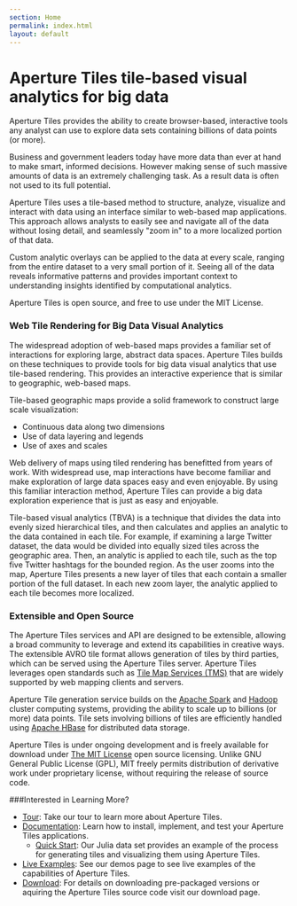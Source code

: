 ```yaml
---
section: Home
permalink: index.html
layout: default
---
```


Aperture Tiles <span class="tagline">tile-based visual analytics for big data</span>
=======================================================

Aperture Tiles provides the ability to create browser-based, interactive tools any analyst can use to explore data sets containing billions of data points (or more). 
 
Business and government leaders today have more data than ever at hand to make smart, informed decisions. However making sense of such massive amounts of data is an extremely challenging task. As a result data is often not used to its full potential.
 
Aperture Tiles uses a tile-based method to structure, analyze, visualize and interact with data using an interface similar to web-based map applications. This approach allows analysts to easily see and navigate all of the data without losing detail, and seamlessly "zoom in" to a more localized portion of that data.
 
Custom analytic overlays can be applied to the data at every scale, ranging from the entire dataset to a very small portion of it. Seeing all of the data reveals informative patterns and provides important context to understanding insights identified by computational analytics. 

Aperture Tiles is open source, and free to use under the MIT License. 

### Web Tile Rendering for Big Data Visual Analytics

The widespread adoption of web-based maps provides a familiar set of interactions for exploring large, abstract data spaces. Aperture Tiles builds on these techniques to provide tools for big data visual analytics that use tile-based rendering.  This provides an interactive experience that is similar to geographic, web-based maps. 

Tile-based geographic maps provide a solid framework to construct large scale visualization:

* Continuous data along two dimensions
* Use of data layering and legends
* Use of axes and scales

Web delivery of maps using tiled rendering has benefitted from years of work. With widespread use, map interactions have become familiar and make exploration of large data spaces easy and even enjoyable. By using this familiar interaction method, Aperture Tiles can provide a big data exploration experience that is just as easy and enjoyable.

Tile-based visual analytics (TBVA) is a technique that divides the data into evenly sized hierarchical tiles, and then calculates and applies an analytic to the data contained in each tile. For example, if examining a large Twitter dataset, the data would be divided into equally sized tiles across the geographic area.  Then, an analytic is applied to each tile, such as the top five Twitter hashtags for the bounded region. As the user zooms into the map, Aperture Tiles presents a new layer of tiles that each contain a smaller portion of the full dataset.  In each new zoom layer, the analytic applied to each tile becomes more localized.

### Extensible and Open Source

The Aperture Tiles services and API are designed to be extensible, allowing a broad community to leverage and extend its capabilities in creative ways. The extensible AVRO tile format allows generation of tiles by third parties, which can be served using the Aperture Tiles server. Aperture Tiles leverages open standards such as [Tile Map Services (TMS)](http://en.wikipedia.org/wiki/Tile_Map_Service) that are widely supported by web mapping clients and servers.

Aperture Tile generation service builds on the [Apache Spark](http://spark.incubator.apache.org/) and [Hadoop](http://hadoop.apache.org/) cluster computing systems, providing the ability to scale up to billions (or more) data points. Tile sets involving billions of tiles are efficiently handled using [Apache HBase](http://hbase.apache.org/) for distributed data storage.

Aperture Tiles is under ongoing development and is freely available for download under [The MIT License](http://www.opensource.org/licenses/MIT) open source licensing. Unlike GNU General Public License (GPL), MIT freely permits distribution of derivative work under proprietary license, without requiring the release of source code.

###Interested in Learning More?

* [Tour](/tour/overview/): Take our tour to learn more about Aperture Tiles.
* [Documentation](/documentation/quickstart/): Learn how to install, implement, and test your Aperture Tiles applications.
	* [Quick Start](/documentation/quickstart/): Our Julia data set provides an example of the process for generating tiles and visualizing them using Aperture Tiles.
* [Live Examples](/demos/): See our demos page to see live examples of the capabilities of Aperture Tiles.
* [Download](download/): For details on downloading pre-packaged versions or aquiring the Aperture Tiles source code visit our download page.